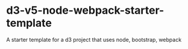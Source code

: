 # d3-v5-node-webpack-starter-template
A starter template for a d3 project that uses node, bootstrap, webpack 
